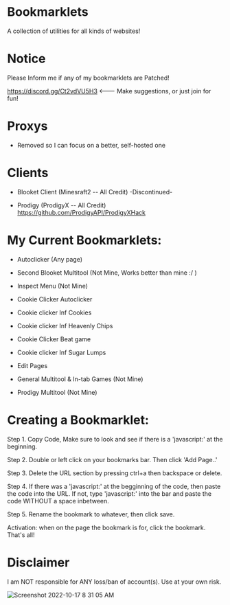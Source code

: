 # Bookmarklets
A collection of utilities for all kinds of websites!

# Notice
Please Inform me if any of my bookmarklets are Patched! 

https://discord.gg/Ct2vdVU5H3   <--- Make suggestions, or just join for fun!


# Proxys
* Removed so I can focus on a better, self-hosted one

# Clients
* Blooket Client (Minesraft2 -- All Credit) -Discontinued-

* Prodigy (ProdigyX -- All Credit)
https://github.com/ProdigyAPI/ProdigyXHack


# My Current Bookmarklets:

* Autoclicker (Any page)

* Second Blooket Multitool (Not Mine, Works better than mine :/ )

* Inspect Menu (Not Mine)

* Cookie Clicker Autoclicker

* Cookie clicker Inf Cookies

* Cookie clicker Inf Heavenly Chips

* Cookie Clicker Beat game

* Cookie clicker Inf Sugar Lumps

* Edit Pages

* General Multitool & In-tab Games (Not Mine)

* Prodigy Multitool (Not Mine)

# Creating a Bookmarklet:

Step 1. Copy Code, Make sure to look and see if there is a 'javascript:' at the beginning. 

Step 2. Double or left click on your bookmarks bar. Then click 'Add Page..'

Step 3. Delete the URL section by pressing ctrl+a then backspace or delete.

Step 4. If there was a 'javascript:' at the begginning of the code, then paste the code into the URL. If not, type 'javascript:' into the bar and paste the code WITHOUT a space inbetween.

Step 5. Rename the bookmark to whatever, then click save.

Activation: when on the page the bookmark is for, click the bookmark. That's all!


# Disclaimer

I am NOT responsible for ANY loss/ban of account(s). Use at your own risk.

![Screenshot 2022-10-17 8 31 05 AM](https://user-images.githubusercontent.com/113136719/196248839-d343af2b-5ec0-474a-a8cc-a69697fe40e6.png)
